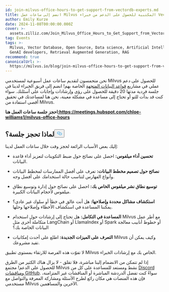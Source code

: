 ```yaml
---
id: join-milvus-office-hours-to-get-support-from-vectordb-experts.md
title: انضم إلى ساعات عمل Milvus المكتبية للحصول على الدعم من خبراء Vector DB!
author: Emily Kurze
date: 2024-11-08T00:00:00.000Z
cover: >-
  assets.zilliz.com/Join_Milvus_Office_Hours_to_Get_Support_from_Vector_DB_Experts_1_64f88f0607.png
tag: Events
tags: >-
  Milvus, Vector Database, Open Source, Data science, Artificial Intelligence,
  GenAI developers, Retrieval Augmented Generation, RAG
recommend: true
canonicalUrl: >-
  https://milvus.io/blog/join-milvus-office-hours-to-get-support-from-vectordb-experts.md
---
```

<p>نحن متحمسون لتقديم ساعات عمل أسبوعية لمستخدمي Milvus للحصول على دعم عملي في مشاريع <a href="https://zilliz.com/learn/what-is-vector-database">قواعد البيانات المتجهة</a> الخاصة بهم! انضم إلى فريق الخبراء لدينا في جلسة فردية مدتها 20 دقيقة للحصول على رؤى وإرشادات وإجابات على أسئلتك. سواء كنت قد بدأت للتو أو تحتاج إلى مساعدة في مشكلة معينة، نحن هنا لمساعدتك في تحقيق أقصى استفادة من Milvus.</p>
<p><strong>احجز جلسة ساعات العمل هنا<a href="https://meetings.hubspot.com/chloe-williams1/milvus-office-hours">:https://meetings.hubspot.com/chloe-williams1/milvus-office-hours</a></strong></p>
<h2 id="Why-Book-a-Session" class="common-anchor-header">لماذا تحجز جلسة؟<button data-href="#Why-Book-a-Session" class="anchor-icon" translate="no">
      <svg translate="no"
        aria-hidden="true"
        focusable="false"
        height="20"
        version="1.1"
        viewBox="0 0 16 16"
        width="16"
      >
        <path
          fill="#0092E4"
          fill-rule="evenodd"
          d="M4 9h1v1H4c-1.5 0-3-1.69-3-3.5S2.55 3 4 3h4c1.45 0 3 1.69 3 3.5 0 1.41-.91 2.72-2 3.25V8.59c.58-.45 1-1.27 1-2.09C10 5.22 8.98 4 8 4H4c-.98 0-2 1.22-2 2.5S3 9 4 9zm9-3h-1v1h1c1 0 2 1.22 2 2.5S13.98 12 13 12H9c-.98 0-2-1.22-2-2.5 0-.83.42-1.64 1-2.09V6.25c-1.09.53-2 1.84-2 3.25C6 11.31 7.55 13 9 13h4c1.45 0 3-1.69 3-3.5S14.5 6 13 6z"
        ></path>
      </svg>
    </button></h2><p>إليك بعض الأسباب الرائعة لحجز وقت خلال ساعات العمل لدينا:</p>
<ul>
<li><p><strong>تحسين أداء ميلفوس:</strong> احصل على نصائح حول ضبط التكوينات لتعزيز أداء قاعدة البيانات.</p></li>
<li><p><strong>نصائح حول تصميم مخطط البيانات:</strong> تعرف على أفضل الممارسات لمخطط البيانات وأنواع الفهارس لتناسب حالة استخدامك على أفضل وجه.</p></li>
<li><p><strong>توسيع نطاق نشر ميلفوس الخاص بك:</strong> احصل على نصائح حول إدارة وتوسيع نطاق ميلفوس لأحجام البيانات الكبيرة.</p></li>
<li><p><strong>استكشاف مشاكل محددة وإصلاحها:</strong> هل أنت عالق في خطأ أو سلوك غير عادي؟ يمكننا المساعدة في استكشاف الأخطاء وإصلاحها وحلها.</p></li>
<li><p><strong>المساعدة في التكامل:</strong> هل تحتاج إلى إرشادات حول استخدام Milvus مع أطر عمل متكاملة أخرى مثل LangChain أو LlamaIndex أو Spark أو خطوط أنابيب معالجة البيانات الخاصة بك؟</p></li>
<li><p><strong>التعرف على الميزات الجديدة:</strong> اطلع على أحدث إمكانيات Milvus وكيف يمكن أن تفيد مشروعك.</p></li>
</ul>
<p>لا تفوّت هذه الفرصة للارتقاء بمستوى تطبيق Milvus الخاص بك مع إرشادات الخبراء.</p>
<p>إذا لم تتمكن من الانضمام إلينا مباشرة، فلا تقلق - لا يزال هناك الكثير من الطرق للحصول على الدعم! مجتمع Milvus نشط ومستعد للمساعدة على كل من <a href="https://discord.com/invite/8uyFbECzPX">Discord</a><a href="https://github.com/search?q=milvus&amp;type=discussions"> ومناقشات GitHub</a>. سواءً كنت تفضل الدردشة المباشرة أو المناقشات غير المتزامنة، فإن هذه المنصات هي مكان رائع لطرح الأسئلة ومشاركة المعرفة والتواصل مع مستخدمي Milvus الآخرين والمساهمين.</p>
